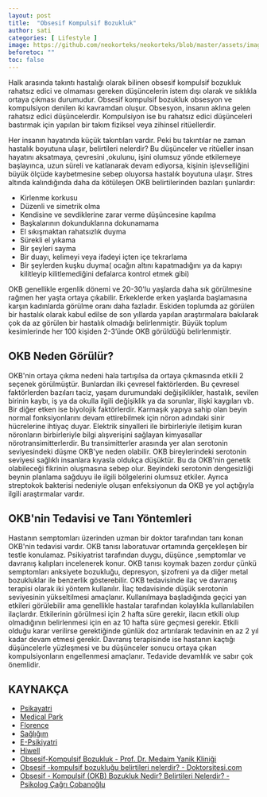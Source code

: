 ```yaml
---
layout: post
title:  "Obsesif Kompulsif Bozukluk"
author: sati
categories: [ Lifestyle ]
image: https://github.com/neokorteks/neokorteks/blob/master/assets/images/obsesif%20kompulsif.png?raw=true
beforetoc: ""
toc: false
---
```

Halk arasında takıntı hastalığı olarak bilinen obsesif kompulsif  bozukluk rahatsız edici ve olmaması gereken düşüncelerin istem dışı olarak ve sıklıkla ortaya çıkması durumudur. 
Obsesif kompulsif bozukluk obsesyon ve kompulsiyon denilen iki kavramdan oluşur. Obsesyon, insanın aklına gelen rahatsız edici düşüncelerdir. Kompulsiyon ise bu rahatsız edici düşünceleri bastırmak için yapılan bir takım fiziksel veya zihinsel ritüellerdir. 
 
Her insanın hayatında küçük takıntıları vardır. Peki bu takıntılar ne zaman hastalık boyutuna ulaşır, belirtileri nelerdir? Bu düşünceler ve ritüeller insan hayatını aksatmaya, çevresini ,okulunu, işini olumsuz yönde etkilemeye başlayınca, uzun süreli ve katlanarak devam ediyorsa, kişinin işlevselliğini büyük ölçüde kaybetmesine sebep oluyorsa hastalık boyutuna ulaşır. Stres altında kalındığında daha da kötüleşen OKB belirtilerinden bazıları şunlardır: 
-	Kirlenme korkusu 
-	Düzenli ve simetrik olma 
- Kendisine ve sevdiklerine zarar verme düşüncesine kapılma 
-	Başkalarının dokunduklarına dokunamama 
-	El sıkışmaktan rahatsızlık duyma 
-	Sürekli el yıkama 
-	Bir şeyleri sayma 
-	Bir duayı, kelimeyi veya ifadeyi içten içe tekrarlama 
-	Bir şeylerden kuşku duyma( ocağın altını kapatmadığını ya da kapıyı kilitleyip kilitlemediğini defalarca kontrol etmek gibi) 
 
OKB genellikle ergenlik dönemi ve 20-30'lu yaşlarda daha sık görülmesine rağmen her yaşta ortaya çıkabilir. Erkeklerde erken yaşlarda başlamasına karşın kadınlarda görülme oranı daha fazladır. Eskiden toplumda az görülen bir hastalık olarak kabul edilse de son yıllarda yapılan araştırmalara bakılarak çok da az görülen bir hastalık olmadığı belirlenmiştir. Büyük toplum kesimlerinde her 100 kişiden 2-3’ünde OKB görüldüğü belirlenmiştir. 
 
## OKB Neden Görülür? 
OKB'nin ortaya çıkma nedeni hala tartışılsa da ortaya çıkmasında etkili 2 seçenek görülmüştür. Bunlardan ilki çevresel faktörlerden. Bu çevresel faktörlerden bazıları taciz, yaşam durumundaki değişiklikler, hastalık, sevilen birinin kaybı, iş ya da okulla ilgili değişiklik ya da sorunlar, ilişki kaygıları vb. Bir diğer etken ise biyolojik faktörlerdir. Karmaşık yapıya sahip olan beyin normal fonksiyonlarını devam ettirebilmek için nöron adındaki sinir hücrelerine ihtiyaç duyar. Elektrik sinyalleri ile birbirleriyle iletişim kuran nöronların birbirleriyle bilgi alışverişini sağlayan kimyasallar nörotransimitterlerdir. Bu transimitterler arasında yer alan serotonin seviyesindeki düşme OKB'ye neden olabilir. OKB bireylerindeki serotonin seviyesi sağlıklı insanlara kıyasla oldukça düşüktür. Bu da OKB'nin genetik olabileceği fikrinin oluşmasına sebep olur. Beyindeki serotonin dengesizliği beynin planlama sağduyu ile ilgili bölgelerini olumsuz etkiler. Ayrıca streptokok bakterisi nedeniyle oluşan enfeksiyonun da OKB ye yol açtığıyla ilgili araştırmalar vardır. 
 
## OKB'nin Tedavisi ve Tanı Yöntemleri 
Hastanın semptomları üzerinden uzman bir doktor tarafından tanı konan OKB'nin tedavisi vardır. OKB tanısı laboratuvar ortamında gerçekleşen bir testle konulamaz. Psikiyatrist tarafından duygu, düşünce ,semptomlar ve davranış kalıpları incelenerek konur. OKB tanısı koymak bazen zordur çünkü semptomları anksiyete bozukluğu, depresyon, şizofreni ya da diğer metal bozukluklar ile benzerlik gösterebilir. 
OKB tedavisinde ilaç ve davranış terapisi olarak iki yöntem kullanılır. İlaç tedavisinde düşük serotonin seviyesinin yükseltilmesi amaçlanır. Kullanılmaya başladığında geçici yan etkileri görülebilir ama genellikle hastalar tarafından kolaylıkla kullanılabilen ilaçlardır. Etkilerinin görülmesi için 2 hafta süre gerekir, ilacın etkili olup olmadığının belirlenmesi için en az 10 hafta süre geçmesi gerekir. Etkili olduğu karar verilirse gerektiğinde günlük doz artırılarak tedavinin en az 2 yıl kadar devam etmesi gerekir. Davranış terapisinde ise hastanın kaçtığı düşüncelerle yüzleşmesi ve bu düşünceler sonucu ortaya çıkan kompulsiyonların engellenmesi amaçlanır. Tedavide devamlılık ve sabır çok önemlidir. 
 
## KAYNAKÇA
- [Psikayatri](https://psikiyatri.org.tr)
- [Medical Park](www.medicalpark.com.tr)
- [Florence](www.florence.com.tr)
- [Sağlığım](https://sagligim.gov.tr)
- [E-Psikiyatri](www.e-psikiyatri.com)
- [Hiwell](www.hiwellapp.com)
- [Obsesif-Kompulsif Bozukluk - Prof. Dr. Medaim Yanik Kliniği](https://youtu.be/17nwrNND5xw)
- [Obsesif -kompulsif bozukluğu belirtileri nelerdir? - Doktorsitesi.com](https://youtu.be/yYAVZ3uWyh8)
- [Obsesif - Kompulsif (OKB) Bozukluk Nedir? Belirtileri Nelerdir? - Psikolog Çağrı Çobanoğlu](https://youtu.be/WMTwLGHzs1I)
